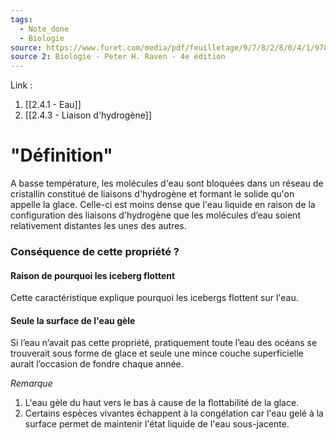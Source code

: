 ```yaml
---
tags:
  - Note_done
  - Biologie
source: https://www.furet.com/media/pdf/feuilletage/9/7/8/2/8/0/4/1/9782804184582.pdf
source 2: Biologie - Peter H. Raven - 4e édition
---
```


Link : 
1. [[2.4.1 - Eau]] 
2. [[2.4.3 - Liaison d'hydrogène]]

# "Définition"
A basse température, les molécules d'eau sont bloquées dans un réseau de cristallin constitué de liaisons d'hydrogène et formant le solide qu'on appelle la glace. Celle-ci est moins dense que l'eau liquide en raison de la configuration des liaisons d'hydrogène que les molécules d’eau soient relativement distantes les unes des autres.
### Conséquence de cette propriété ?
#### Raison de pourquoi les iceberg flottent 
Cette caractéristique explique pourquoi les icebergs flottent sur l'eau.

#### Seule la surface de l'eau gèle
Si l’eau n’avait pas cette propriété, pratiquement toute l’eau des océans se trouverait sous forme de glace et seule une mince couche superficielle aurait l’occasion de fondre chaque année.

_Remarque_
1. L'eau gèle du haut vers le bas à cause de la flottabilité de la glace.
2. Certains espèces vivantes échappent à la congélation car l'eau gelé à la surface permet de maintenir l'état liquide de l'eau sous-jacente.